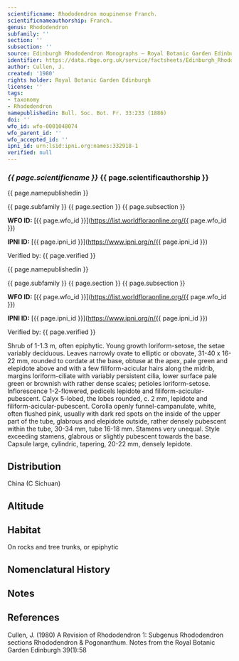 ```yaml
---
scientificname: Rhododendron moupinense Franch.
scientificnameauthorship: Franch.
genus: Rhododendron
subfamily: ''
section: ''
subsection: ''
source: Edinburgh Rhododendron Monographs – Royal Botanic Garden Edinburgh
identifier: https://data.rbge.org.uk/service/factsheets/Edinburgh_Rhododendron_Monographs.xhtml
author: Cullen, J.
created: '1980'
rights holder: Royal Botanic Garden Edinburgh
license: ''
tags:
- taxonomy
- Rhododendron
namepublishedin: Bull. Soc. Bot. Fr. 33:233 (1886)
doi: ''
wfo_id: wfo-0001048074
wfo_parent_id: ''
wfo_accepted_id: ''
ipni_id: urn:lsid:ipni.org:names:332918-1
verified: null
---
```

### _{{ page.scientificname }}_ {{ page.scientificauthorship }}
 {{ page.namepublishedin }}

{{ page.subfamily }} {{ page.section }} {{ page.subsection }}

**WFO ID:** [{{ page.wfo_id }}](https://list.worldfloraonline.org/{{ page.wfo_id }})

**IPNI ID:** [{{ page.ipni_id }}](https://www.ipni.org/n/{{ page.ipni_id }})

Verified by: {{ page.verified }}

 {{ page.namepublishedin }}

{{ page.subfamily }} {{ page.section }} {{ page.subsection }}

**WFO ID:** [{{ page.wfo_id }}](https://list.worldfloraonline.org/{{ page.wfo_id }})

**IPNI ID:** [{{ page.ipni_id }}](https://www.ipni.org/n/{{ page.ipni_id }})

Verified by: {{ page.verified }}



Shrub of 1-1.3 m, often epiphytic. Young growth loriform-setose, the setae variably deciduous. Leaves narrowly ovate to elliptic or obovate, 31-40 x 16-22 mm, rounded to cordate at the base, obtuse at the apex, pale green and elepidote above and with a few filiform-acicular hairs along the midrib, margins loriform-ciliate with variably persistent cilia, lower surface pale green or brownish with rather dense scales; petioles loriform-setose. Inflorescence 1-2-flowered, pedicels lepidote and filiform-acicular-pubescent. Calyx 5-lobed, the lobes rounded, c. 2 mm, lepidote and filiform-acicular-pubescent. Corolla openly funnel-campanulate, white, often flushed pink, usually with dark red spots on the inside of the upper part of the tube, glabrous and elepidote outside, rather densely pubescent within the tube, 30-34 mm, tube 16-18 mm. Stamens very unequal. Style exceeding stamens, glabrous or slightly pubescent towards the base. Capsule large, cylindric, tapering, 20-22 mm, densely lepidote.

## Distribution
China (C Sichuan)

## Altitude


## Habitat
On rocks and tree trunks, or epiphytic

## Nomenclatural History

                       
## Notes


## References

Cullen, J. (1980) A Revision of Rhododendron 1: Subgenus Rhododendron sections Rhododendron & Pogonanthum. Notes from the Royal Botanic Garden Edinburgh 39(1):58

